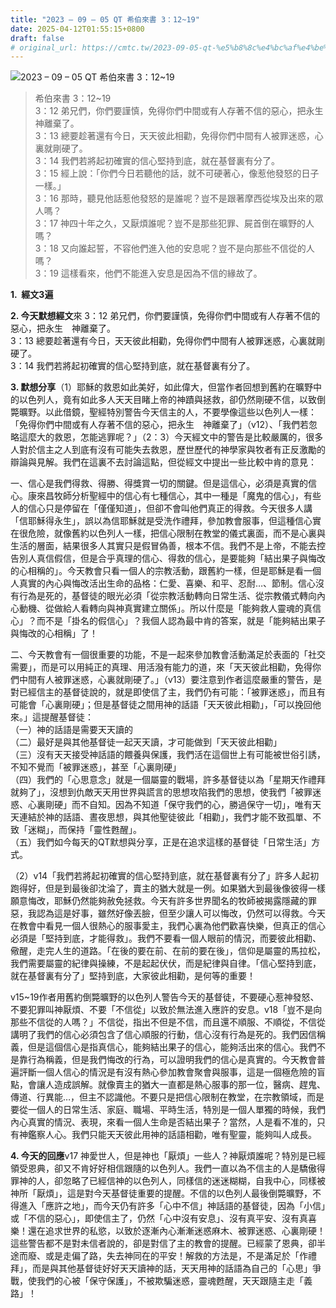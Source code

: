 ```yaml
---
title: "2023 – 09 – 05 QT 希伯來書 3：12~19"
date: 2025-04-12T01:55:15+0800
draft: false
# original_url: https://cmtc.tw/2023-09-05-qt-%e5%b8%8c%e4%bc%af%e4%be%86%e6%9b%b8-3%ef%bc%9a1219
---
```


![2023 – 09 – 05 QT  希伯來書 3：12~19](/images/qt.jpg  "2023 – 09 – 05 QT  希伯來書 3：12~19")

> 希伯來書 3：12~19  
> 3：12 弟兄們，你們要謹慎，免得你們中間或有人存著不信的惡心，把永生　神離棄了。  
> 3：13 總要趁著還有今日，天天彼此相勸，免得你們中間有人被罪迷惑，心裏就剛硬了。  
> 3：14 我們若將起初確實的信心堅持到底，就在基督裏有分了。  
> 3：15 經上說：「你們今日若聽他的話，就不可硬著心，像惹他發怒的日子一樣。」  
> 3：16 那時，聽見他話惹他發怒的是誰呢？豈不是跟著摩西從埃及出來的眾人嗎？  
> 3：17 神四十年之久，又厭煩誰呢？豈不是那些犯罪、屍首倒在曠野的人嗎？  
> 3：18 又向誰起誓，不容他們進入他的安息呢？豈不是向那些不信從的人嗎？  
> 3：19 這樣看來，他們不能進入安息是因為不信的緣故了。

**1.  經文3遍**

**2. 今天默想經文**來 3：12 弟兄們，你們要謹慎，免得你們中間或有人存著不信的惡心，把永生　神離棄了。  
3：13 總要趁著還有今日，天天彼此相勸，免得你們中間有人被罪迷惑，心裏就剛硬了。  
3：14 我們若將起初確實的信心堅持到底，就在基督裏有分了。

**3. 默想分享**（1）耶穌的救恩如此美好，如此偉大，但當作者回想到舊約在曠野中的以色列人，竟有如此多人天天目睹上帝的神蹟與拯救，卻仍然剛硬不信，以致倒斃曠野。以此借鏡，聖經特別警告今天信主的人，不要學像這些以色列人一樣：「免得你們中間或有人存著不信的惡心，把永生　神離棄了」（v12）、「我們若忽略這麼大的救恩，怎能逃罪呢？」（2：3）今天經文中的警告是比較嚴厲的，很多人對於信主之人到底有沒有可能失去救恩，歷世歷代的神學家與牧者有正反激勵的辯論與見解。我們在這裏不去討論這點，但從經文中提出一些比較中肯的意見：

一、信心是我們得救、得勝、得獎賞一切的關鍵。但是這信心，必須是真實的信心。康來昌牧師分析聖經中的信心有七種信心，其中一種是「魔鬼的信心」，有些人的信心只是停留在「僅僅知道」，但卻不會叫他們真正的得救。今天很多人講「信耶穌得永生」，誤以為信耶穌就是受洗作禮拜，參加教會服事，但這種信心實在很危險，就像舊約以色列人一樣，把信心限制在教堂的儀式裏面，而不是心裏與生活的層面，結果很多人其實只是假冒偽善，根本不信。我們不是上帝，不能去控告別人真信假信，但是合乎真理的信心、得救的信心，是要能夠「結出果子與悔改的心相稱的」。今天教會只看一個人的宗教活動，跟舊約一樣，但是耶穌是看一個人真實的內心與悔改活出生命的品格：仁愛、喜樂、和平、忍耐…、節制。信心沒有行為是死的，基督徒的眼光必須「從宗教活動轉向日常生活、從宗教儀式轉向內心動機、從做給人看轉向與神真實建立關係」。所以什麼是「能夠救人靈魂的真信心」？而不是「掛名的假信心」？我個人認為最中肯的答案，就是「能夠結出果子與悔改的心相稱」了！

二、今天教會有一個很重要的功能，不是一起來參加教會活動滿足於表面的「社交需要」，而是可以用純正的真理、用活潑有能力的道，來「天天彼此相勸，免得你們中間有人被罪迷惑，心裏就剛硬了。」（v13）要注意到作者這麼嚴重的警告，是對已經信主的基督徒說的，就是即使信了主，我們仍有可能：「被罪迷惑」，而且有可能會「心裏剛硬」；但是基督徒之間用神的話語「天天彼此相勸」，「可以挽回他來。」這提醒基督徒：  
（一）神的話語是需要天天讀的  
（二）最好是與其他基督徒一起天天讀，才可能做到「天天彼此相勸」  
（三）沒有天天接受神話語的餵養與保護，我們活在這個世上有可能被世俗引誘，不知不覺而「被罪迷惑」，甚至「心裏剛硬」  
（四）我們的「心思意念」就是一個屬靈的戰場，許多基督徒以為「星期天作禮拜就夠了」，沒想到仇敵天天用世界與謊言的思想攻陷我們的思想，使我們「被罪迷惑、心裏剛硬」而不自知。因為不知道「保守我們的心，勝過保守一切」，唯有天天連結於神的話語、晝夜思想，與其他聖徒彼此「相勸」，我們才能不致孤單、不致「迷糊」，而保持「靈性甦醒」。  
（五）我們如今每天的QT默想與分享，正是在追求這樣的基督徒「日常生活」方式。

（2）v14「我們若將起初確實的信心堅持到底，就在基督裏有分了」許多人起初跑得好，但是到最後卻沈淪了，賣主的猶大就是一例。如果猶大到最後像彼得一樣願意悔改，耶穌仍然能夠赦免拯救。今天有許多世界聞名的牧師被揭露隱藏的罪惡，我認為這是好事，雖然好像丟臉，但至少讓人可以悔改，仍然可以得救。今天在教會中看見一個人很熱心的服事愛主，我們心裏為他們歡喜快樂，但真正的信心必須是「堅持到底，才能得救」。我們不要看一個人眼前的情況，而要彼此相勸、儆醒，走完人生的道路。「在後的要在前、在前的要在後」，信仰是屬靈的馬拉松，我們需要屬靈的紀律與操練，不是起起伏伏，而是紀律與自律。「信心堅持到底，就在基督裏有分了」堅持到底，大家彼此相勸，是何等的重要！

v15~19作者用舊約倒斃曠野的以色列人警告今天的基督徒，不要硬心惹神發怒、不要犯罪叫神厭煩、不要「不信從」以致於無法進入應許的安息。v18「豈不是向那些不信從的人嗎？」不信從，指出不但是不信，而且還不順服、不順從，不信從講明了我們的信心必須包含了信心順服的行動，信心沒有行為是死的。我們因信稱義，但是這個信心是指真信心，能夠結出果子的信心，能夠活出來的信心。我們不是靠行為稱義，但是我們悔改的行為，可以證明我們的信心是真實的。今天教會普遍評斷一個人信心的情況是有沒有熱心參加教會聚會與服事，這是一個極危險的盲點，會讓人造成誤解。就像賣主的猶大一直都是熱心服事的那一位，醫病、趕鬼、傳道、行異能…，但主不認識他。不要只是把信心限制在教堂，在宗教領域，而是要從一個人的日常生活、家庭、職場、平時生活，特別是一個人單獨的時候，我們內心真實的情況、表現，來看一個人生命是否結出果子？當然，人是看不准的，只有神鑑察人心。我們只能天天彼此用神的話語相勸，唯有聖靈，能夠叫人成長。

**4. 今天的回應**v17 神愛世人，但是神也「厭煩」一些人？神厭煩誰呢？特別是已經領受恩典，卻又不肯好好相信跟隨的以色列人。我們一直以為不信主的人是驕傲得罪神的人，卻忽略了已經信神的以色列人，同樣信的迷迷糊糊，自我中心，同樣被神所「厭煩」，這是對今天基督徒重要的提醒。不信的以色列人最後倒斃曠野，不得進入「應許之地」，而今天仍有許多「心中不信」神話語的基督徒，因為「小信」或「不信的惡心」，即使信主了，仍然「心中沒有安息」、沒有真平安、沒有真喜樂！還在追求世界的私慾，以致於逐漸內心漸漸迷惑麻木、被罪迷惑、心裏剛硬！這些警告都不是對未信者說的，卻是對信了主的教會的提醒。已經蒙了恩典，卻半途而廢、或是走偏了路，失去神同在的平安！解救的方法是，不是滿足於「作禮拜」，而是與其他基督徒好好天天讀神的話，天天用神的話語為自己的「心思」爭戰，使我們的心被「保守保護」，不被欺騙迷惑，靈魂甦醒，天天跟隨主走「義路」！